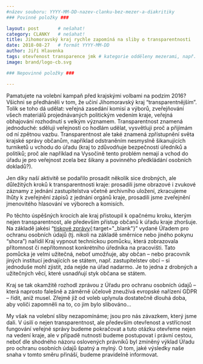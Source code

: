 ```yaml
---
#název souboru: YYYY-MM-DD-nazev-clanku-bez-mezer-a-diakritiky
### Povinné položky ###

layout: post       # nešahat!
category: CLANKY   # nešahat!
title: Jihomoravský kraj rychle zapomíná na sliby o transparentnosti
date: 2018-08-27   # formát YYYY-MM-DD
author: Jiří Hlavenka
tags: otevřenost transparence jmk # kategorie odděleny mezerami, např. volby zemědělství životní-prostředí piráti (viz https://jihomoravsky.pirati.cz/tags/)
image: brand/logo-cb.svg

### Nepovinné položky ###

---
```


Pamatujete na volební kampaň před krajskými volbami na podzim 2016? Všichni se předháněli v tom, že učiní Jihomoravský kraj “transparentnějším”. Tolik se toho dá udělat: veřejná zasedání komisí a výborů, zveřejňování všech materiálů projednávaných politickým vedením kraje, veřejná obhajování rozhodnutí s velkým významem. Transparentnost znamená jednoduché: sděluji veřejnosti co hodlám udělat, vysvětluji proč a přijímám od ní zpětnou vazbu. Transparentnost ale také znamená zpřístupnění světa krajské správy občanům, například odstraněním nesmyslně šikanujících turniketů u vchodu do úřadu (kraj to zdůvodňuje bezpečností úředníků a politiků; proč ale například na Vysočině tento problém nemají a vchod do úřadu je pro veřejnost zcela bez šikany a povinného předkládání osobních dokladů?).

Jen díky naší aktivitě se podařilo prosadit několik sice drobných, ale důležitých kroků k transparentnosti kraje: prosadili jsme obrazové i zvukové záznamy z jednání zastupitelstva včetně archivního uložení, zkracujeme lhůty k zveřejnění zápisů z jednání orgánů kraje, prosadili jsme zveřejnění jmenovitého hlasování ve výborech a komisích.

Po těchto úspěšných krocích ale kraj přistoupil k opačnému kroku, kterým nejen transparentnost, ale především přístup občanů k úřadu kraje zhoršuje. Na základě jakési “[tiskové zprávy](https://www.uoou.cz/tiskova-zprava-zverejnovani-informaci-o-nbsp-pritomnosti-zamestnancu-obecniho-mestskeho-uradu-na-pracovisti/d-31118/p1=1017){:target="_blank"}” vydané Úřadem pro ochranu osobních údajů (tj. nikoli na základě směrnice nebo jiného pokynu “shora”) nařídil Kraj vypnout technickou pomůcku, která zobrazovala přítomnost či nepřítomnost konkrétního úředníka na pracovišti. Tato pomůcka je velmi užitečná, neboť umožňuje, aby občan – nebo pracovník jiných institucí jednajících se státem, např. zastupitelstev obcí – si jednoduše mohl zjistit, zda nejde na úřad nadarmo. Je to jedna z drobných a užitečných věcí, které usnadňují styk občana se státem.

Kraj se tak okamžitě rozhodl zprávou z Úřadu pro ochranu osobních údajů – která naprosto falešně a záměrně účelově zneužívá evropské nařízení GDPR – řídit, aniž musel. Zřejmě již od voleb uplynula dostatečně dlouhá doba, aby voliči zapomněli na to, co jim bylo slibováno…

My však na volební sliby nezapomínáme; jsou pro nás závazkem, který jsme dali. V úsilí o nejen transparentnost, ale především otevřenost a vstřícnost fungování veřejné správy budeme pokračovat a tuto otázku otevřeme nejen na vedení kraje, ale v případě nutnosti budeme postupovat i právní cestou, neboť dle shodného názoru oslovených právníků byl zmíněný výklad Úřadu pro ochranu osobních údajů špatný a mylný. O tom, jaké výsledky naše snaha v tomto směru přináší, budeme pravidelně informovat.
